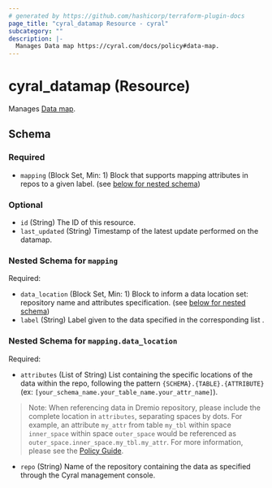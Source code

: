 ```yaml
---
# generated by https://github.com/hashicorp/terraform-plugin-docs
page_title: "cyral_datamap Resource - cyral"
subcategory: ""
description: |-
  Manages Data map https://cyral.com/docs/policy#data-map.
---
```


# cyral_datamap (Resource)

Manages [Data map](https://cyral.com/docs/policy#data-map).



<!-- schema generated by tfplugindocs -->
## Schema

### Required

- `mapping` (Block Set, Min: 1) Block that supports mapping attributes in repos to a given label. (see [below for nested schema](#nestedblock--mapping))

### Optional

- `id` (String) The ID of this resource.
- `last_updated` (String) Timestamp of the latest update performed on the datamap.

<a id="nestedblock--mapping"></a>
### Nested Schema for `mapping`

Required:

- `data_location` (Block Set, Min: 1) Block to inform a data location set: repository name and attributes specification. (see [below for nested schema](#nestedblock--mapping--data_location))
- `label` (String) Label given to the data specified in the corresponding list .

<a id="nestedblock--mapping--data_location"></a>
### Nested Schema for `mapping.data_location`

Required:

- `attributes` (List of String) List containing the specific locations of the data within the repo, following the pattern `{SCHEMA}.{TABLE}.{ATTRIBUTE}` (ex: `[your_schema_name.your_table_name.your_attr_name]`).

> Note: When referencing data in Dremio repository, please include the complete location in `attributes`, separating spaces by dots. For example, an attribute `my_attr` from table `my_tbl` within space `inner_space` within space `outer_space` would be referenced as `outer_space.inner_space.my_tbl.my_attr`. For more information, please see the [Policy Guide](https://cyral.com/docs/reference/policy/).
- `repo` (String) Name of the repository containing the data as specified through the Cyral management console.


